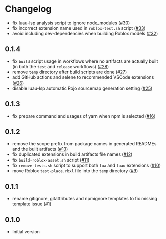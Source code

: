 # Changelog

- fix luau-lsp analysis script to ignore node_modules ([#30](https://github.com/seaofvoices/generator-luau/pull/30))
- fix incorrect extension name used in `roblox-test.sh` script ([#33](https://github.com/seaofvoices/generator-luau/pull/33))
- avoid including dev-dependencies when building Roblox models ([#32](https://github.com/seaofvoices/generator-luau/pull/32))

## 0.1.4

- fix `build` script usage in workflows where no artifacts are actually built (in both the `test` and `release` workflows) ([#28](https://github.com/seaofvoices/generator-luau/pull/28))
- remove `temp` directory after build scripts are done ([#27](https://github.com/seaofvoices/generator-luau/pull/27))
- add GitHub actions and selene to recommended VSCode extensions ([#26](https://github.com/seaofvoices/generator-luau/pull/26))
- disable luau-lsp automatic Rojo sourcemap generation setting ([#25](https://github.com/seaofvoices/generator-luau/pull/25))

## 0.1.3

- fix prepare command and usages of yarn when npm is selected ([#16](https://github.com/seaofvoices/generator-luau/pull/16))

## 0.1.2

- remove the scope prefix from package names in generated READMEs and the built artifacts ([#13](https://github.com/seaofvoices/generator-luau/pull/13))
- fix duplicated extensions in build artifacts file names ([#12](https://github.com/seaofvoices/generator-luau/pull/12))
- fix `build-roblox-asset.sh` script ([#11](https://github.com/seaofvoices/generator-luau/pull/11))
- fix `remove-tests.sh` script to support both `lua` and `luau` extensions ([#10](https://github.com/seaofvoices/generator-luau/pull/10))
- move Roblox `test-place.rbxl` file into the `temp` directory ([#9](https://github.com/seaofvoices/generator-luau/pull/9))

## 0.1.1

- rename gitignore, gitattributes and npmignore templates to fix missing template issue ([#1](https://github.com/seaofvoices/generator-luau/pull/1))

## 0.1.0

- Initial version
